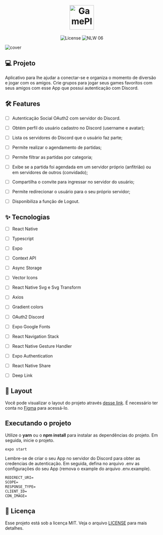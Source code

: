 <h1 align="center">
  <img alt="GamePlay" height="80" title="Plant Manager" src="https://github.com/rocketseat-education/nlw-06-react-native/blob/master/.github/logo.png" />
</h1>

<p align="center">
  <img alt="License" src="https://img.shields.io/static/v1?label=license&message=MIT&color=E51C44&labelColor=0A1033">

 <img src="https://img.shields.io/static/v1?label=NLW&message=06&color=E51C44&labelColor=0A1033" alt="NLW 06" />
</p>


![cover](https://github.com/rocketseat-education/nlw-06-react-native/blob/master/.github/cover.png?style=flat)


## 💻 Projeto
Aplicativo para lhe ajudar a conectar-se e organiza o momento de diversão e jogar com os amigos. Crie grupos para jogar seus games favoritos com seus amigos com esse App que possui autenticação com Discord.


## :hammer_and_wrench: Features 

-   [ ] Autenticação Social OAuth2 com servidor do Discord.
-   [ ] Obtém perfil do usuário cadastro no Discord (username e avatar);
-   [ ] Lista os servidores do Discord que o usuário faz parte;
-   [ ] Permite realizar o agendamento de partidas;
-   [ ] Permite filtrar as partidas por categoria;
-   [ ] Exibe se a partida foi agendada em um servidor próprio (anfitrião) ou em servidores de outros (convidado);
-   [ ] Compartilha o convite para ingressar no servidor do usuário;
-   [ ] Permite redirecionar o usuário para o seu próprio servidor;
-   [ ] Disponibiliza a função de Logout.


## ✨ Tecnologias

-   [ ] React Native
-   [ ] Typescript
-   [ ] Expo
-   [ ] Context API
-   [ ] Async Storage
-   [ ] Vector Icons
-   [ ] React Native Svg e Svg Transform
-   [ ] Axios
-   [ ] Gradient colors
-   [ ] OAuth2 Discord 
-   [ ] Expo Google Fonts
-   [ ] React Navigation Stack
-   [ ] React Native Gesture Handler
-   [ ] Expo Authentication
-   [ ] React Native Share
-   [ ] Deep Link


## 🔖 Layout

Você pode visualizar o layout do projeto através [desse link](https://www.figma.com/file/0kv33XYjvOgvKGKHBaiR07/GamePlay-NLW-Together?node-id=58913%3A83). É necessário ter conta no [Figma](http://figma.com/) para acessá-lo.


## Executando o projeto

Utilize o **yarn** ou o **npm install** para instalar as dependências do projeto.
Em seguida, inicie o projeto.

```cl
expo start
```

Lembre-se de criar o seu App no servidor do Discord para obter as credencias de autenticação. Em seguida, defina no arquivo .env as configurações do seu App (remova o example do arquivo .env.example).
 
 ```cl
REDIRECT_URI=
SCOPE=
RESPONSE_TYPE=
CLIENT_ID=
CDN_IMAGE=
```


## 📄 Licença

Esse projeto está sob a licença MIT. Veja o arquivo [LICENSE](LICENSE.md) para mais detalhes.

<br />
